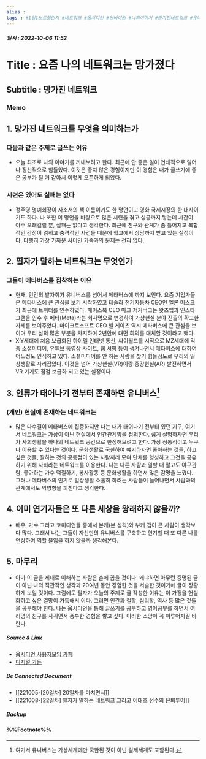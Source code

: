 ```yaml
---
alias : 
tags : #1일1노트챌린지 #네트워크 #옵시디언 #원바이원 #나의이야기 #망가진네트워크 #유니버스 #메타버스 #옴니버스 #테서랙트
---
```


##### 일시 : 2022-10-06 11:52

# Title : 요즘 나의 네트워크는 망가졌다

## Subtitle : 망가진 네트워크

### Memo

## 1. 망가진 네트워크를 무엇을 의미하는가

### 다음과 같은 주제로 글쓰는 이유
- 오늘 최초로 나의 이야기를 꺼내보려고 한다. 최근에 안 좋은 일이 연쇄적으로 일어나 정신적으로 힘들었다. 이것은 좋지 않은 경험이지만 이 경험은 내가 글쓰기에 좋은 공부가 될 거 같아서 이렇게 오픈하게 되었다.

### 시련은 있어도 실패는 없다
- 정주영 명예회장이 자소서의 책 이름이기도 한 명언이고 영화 국제시장의 한 대사이기도 하다. 나 또한 이 명언을 바탕으로 많은 시련을 겪고 성공까지 닿는데 시간이 아주 오래걸릴 뿐, 실패는 없다고 생각한다. 최근에 친구와 관계가 좀 틀어지고 복합적인 감정이 얽히고 충격적인 사건들 때문에 학교에서 상담까지 받고 있는 실정이다. 다행히 가장 가까운 사이인 가족과의 문제는 전혀 없다.

## 2. 필자가 말하는 네트워크는 무엇인가

### 그들이 메타버스를 집착하는 이유
- 현재, 인간의 발자취가 유니버스를 넘어서 메타버스에 까지 보인다. 요즘 기업가들은 메타버스에 큰 관심을 보기 시작하였고 테슬라 전기자동차 CEO인 엘론 머스크가 최근에 트위터를 인수하였다. 페이스북 CEO 마크 저커버그는 왓츠앱과 인스타그램을 인수 후 메타(Meta)라는 회사명으로 변경하여 가상현실 분야 진출의 확고한 자세를 보여주었다. 마이크로소프트 CEO 빌 게이츠 역시 메타버스에 큰 관심을 보이며 우리 삶의 많은 부분을 차지하며 2년안에 대면 회의를 대체할 것이라고 했다.
- X·Y세대에 처음 보급화된 하이텔 인터넷 통신, 싸이월드를 시작으로 MZ세대에 각종 소셜미디어, 유튜브 동영상 사이트, 웹 셔핑 등이 생겨나면서 메타버스에 대하여 어느정도 인식하고 있다. 소셜미디어를 안 하는 사람을 찾기 힘들정도로 우리의 일상생활로 자리잡았다. 이것을 넘어 가상현실(VR)이랑 증강현실(AR) 발전하면서 VR 기기도 점점 보급화 되고 있는 실정이다.

## 3. 인류가 태어나기 전부터 존재하던 유니버스[^1]

### (개인) 현실에 존재하는 네트워크는
- 많은 다수결이 메타버스에 집중하지만 나는 내가 태어나기 전부터 있던 지구, 여기서 네트워크는 가상이 아닌 현실에서 인간관계망을 정의한다. 쉽게 설명하자면 우리가 사회생활을 하나의 네트워크 공간으로 한정해보려고 한다. 가장 정통적이고 누구나 이용할 수 있다는 것이다. 문화생활로 국한하여 얘기하자면 좋아하는 것들, 하고싶은 것들, 잘하는 것의 공통점이 있는 사람끼리 모여 단체를 형성하고 그것을 공유하기 위해 사회라는 네트워크를 이용한다. 나는 다른 사람과 일할 때 말고도 야구관람, 좋아하는 가수 덕질하기, 봉사활동 등 문화생활을 하면서 많은 감명을 느꼈다. 그러나 메타버스의 인기로 일상생활 소홀히 하려는 사람들이 늘어나면서 사람과의 관계에서도 악영향을 끼친다고 생각한다.

## 4. 이미 연기자들은 또 다른 세상을 왕래하지 않을까?
- 배우, 가수 그리고 코미디언들 중에서 본캐(본 성격)와 부캐 갭이 큰 사람이 생각보다 많다. 그래서 나는 그들이 자신만의 유니버스를 구축하고 연기할 때 또 다른 나를 연상하여 역할 몰입을 하지 않을까 생각해본다.

## 5. 마무리
- 아마 이 글을 제대로 이해하는 사람은 손에 꼽을 것이다. 왜냐하면 아무런 증명된 글이 아닌 나의 직관적인 생각과 20여년 동안 경험한 것을 서술한 것이기에 글이 장황하게 보일 것이다. 그럼에도 필자가 오늘의 주제로 글 작성한 이유는 이 가정을 현실화하고 싶은 열망이 가득해서 이다. 그러면 인간과 철학, 심리학, 역사 등 많은 것들을 공부해야 한다. 나는 옵시디언을 통해 글쓰기를 공부하고 영어공부를 하면서 여러명의 친구를 사귀면서 풍부한 경험을 쌓고 싶다. 이러한 소망이 꼭 이루어지길 바란다.

##### Source & Link
- [옵시디언 사용자모임 카페](https://cafe.naver.com/obsidianary/1999)
- [디지털 가든](https://chunghasull.netlify.app/221006-21일차-망가진-네트워크)

##### Be Connected Document
- [[221005-[20일차] 20일차를 마치면서]]
- [[221008-[22일차] 필자가 말하는 네트워크 그리고 이대호 선수의 은퇴투어]]

##### Backup


#### %%Footnote%%

[^1]: 여기서 유니버스는 가상세계에만 국한된 것이 아닌 실제세계도 포함된다.